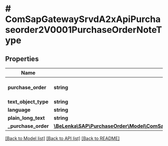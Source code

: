 # # ComSapGatewaySrvdA2xApiPurchaseorder2V0001PurchaseOrderNoteType

## Properties

Name | Type | Description | Notes
------------ | ------------- | ------------- | -------------
**purchase_order** | **string** | Purchase Order Number | [optional]
**text_object_type** | **string** |  | [optional]
**language** | **string** |  | [optional]
**plain_long_text** | **string** |  | [optional]
**_purchase_order** | [**\BeLenka\SAP\PurchaseOrder\Model\ComSapGatewaySrvdA2xApiPurchaseorder2V0001PurchaseOrderType**](ComSapGatewaySrvdA2xApiPurchaseorder2V0001PurchaseOrderType.md) |  | [optional]

[[Back to Model list]](../../README.md#models) [[Back to API list]](../../README.md#endpoints) [[Back to README]](../../README.md)
